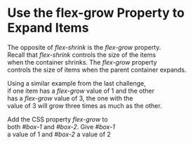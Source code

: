 ﻿# Use the flex-grow Property to Expand Items  

The opposite of *flex-shrink* is the *flex-grow* property.  
Recall that *flex-shrink* controls the size of the items   
when the container shrinks. The *flex-grow* property   
controls the size of items when the parent container expands.  

Using a similar example from the last challenge,   
if one item has a *flex-grow* value of 1 and the other   
has a *flex-grow* value of 3, the one with the   
value of 3 will grow three times as much as the other.  

Add the CSS property *flex-grow* to   
both *#box-1* and *#box-2*. Give *#box-1*  
a value of 1 and *#box-2* a value of 2  

![]()

